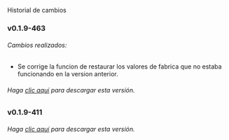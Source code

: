  Historial de cambios
### v0.1.9-463
###### Cambios realizados:
* Se corrige la funcion de restaurar los valores de fabrica que no estaba funcionando en la version anterior. 

###### Haga [clic aquí](https://github.com/surixArg/doorbell/tree/main/v0.1.9-463) para descargar esta versión.

### v0.1.9-411


###### Haga [clic aquí](https://github.com/surixArg/doorbell/tree/main/v0.1.9-441) para descargar esta versión.

